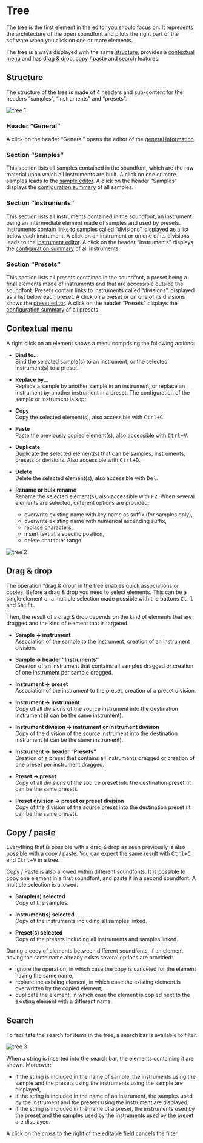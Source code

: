 # Tree

The tree is the first element in the editor you should focus on. It represents
the architecture of the open soundfont and pilots the right part of the software
when you click on one or more elements.

The tree is always displayed with the same [structure], provides
a [contextual menu] and has [drag & drop], [copy / paste] and [search] features.


<a name="doc_structure"/>

## Structure

The structure of the tree is made of 4 headers and sub-content for the headers
“samples”, “instruments” and “presets”.

![tree 1]


### Header “General”

A click on the header “General” opens the editor of the [general information].


### Section “Samples”

This section lists all samples contained in the soundfont, which are the raw
material upon which all instruments are built. A click on one or more samples
leads to the [sample editor]. A click on the header “Samples” displays the
[configuration summary][configuration sample summary] of all samples.


### Section “Instruments”

This section lists all instruments contained in the soundfont, an instrument
being an intermediate element made of samples and used by presets. Instruments
contain links to samples called “divisions”, displayed as a list below each
instrument. A click on an instrument or on one of its divisions leads to the
[instrument editor]. A click on the header “Instruments” displays the
[configuration summary][configuration instrument summary] of all instruments.


### Section “Presets”

This section lists all presets contained in the soundfont, a preset being a
final elements made of instruments and that are accessible outside the
soundfont. Presets contain links to instruments called “divisions”, displayed
as a list below each preset. A click on a preset or on one of its divisions
shows the [preset editor]. A click on the header “Presets” displays the
[configuration summary][configuration preset summary] of all presets.


<a name="doc_menu"/>

## Contextual menu

A right click on an element shows a menu comprising the following actions:

  - **Bind to…**  
    Bind the selected sample(s) to an instrument, or the selected instrument(s)
    to a preset.

  - **Replace by…**  
    Replace a sample by another sample in an instrument, or replace an
    instrument by another instrument in a preset. The configuration of the
    sample or instrument is kept.

  - **Copy**  
    Copy the selected element(s), also accessible with <kbd>Ctrl+C</kbd>.

  - **Paste**  
    Paste the previously copied element(s), also accessible with
    <kbd>Ctrl+V</kbd>.

  - **Duplicate**  
    Duplicate the selected element(s) that can be samples, instruments, presets
    or divisions. Also accessible with <kbd>Ctrl+D</kbd>.

  - **Delete**  
    Delete the selected element(s), also accessible with <kbd>Del</kbd>.

  - **Rename or bulk rename**  
    Rename the selected element(s), also accessible with <kbd>F2</kbd>. When
    several elements are selected, different options are provided:
    - overwrite existing name with key name as suffix (for samples only),
    - overwrite existing name with numerical ascending suffix,
    - replace characters,
    - insert text at a specific position,
    - delete character range.

![tree 2]

<a name="doc_dragdrop"/>

## Drag & drop

The operation “drag & drop” in the tree enables quick associations or copies.
Before a drag & drop you need to select elements. This can be a single element
or a multiple selection made possible with the buttons <kbd>Ctrl</kbd> and
<kbd>Shift</kbd>.

Then, the result of a drag & drop depends on the kind of elements that are
dragged and the kind of element that is targeted.

  - **Sample → instrument**  
    Association of the sample to the instrument, creation of an instrument
    division.

  - **Sample → header “Instruments”**  
    Creation of an instrument that contains all samples dragged or creation of
    one instrument per sample dragged.

  - **Instrument → preset**  
    Association of the instrument to the preset, creation of a preset division.

  - **Instrument → instrument**  
    Copy of all divisions of the source instrument into the destination
    instrument (it can be the same instrument).

  - **Instrument division → instrument or instrument division**  
    Copy of the division of the source instrument into the destination
    instrument (it can be the same instrument).

  - **Instrument → header “Presets”**  
    Creation of a preset that contains all instruments dragged or creation of
    one preset per instrument dragged.

  - **Preset → preset**  
    Copy of all divisions of the source preset into the destination preset (it
    can be the same preset).

  - **Preset division → preset or preset division**  
    Copy of the division of the source preset into the destination preset (it
    can be the same preset).


<a name="doc_copypaste"/>

## Copy / paste

Everything that is possible with a drag & drop as seen previously is also
possible with a copy / paste. You can expect the same result with
<kbd>Ctrl+C</kbd> and <kbd>Ctrl+V</kbd> in a tree.

Copy / Paste is also allowed within different soundfonts. It is possible to copy
one element in a first soundfont, and paste it in a second soundfont. A multiple
selection is allowed.

  - **Sample(s) selected**  
    Copy of the samples.

  - **Instrument(s) selected**  
    Copy of the instruments including all samples linked.

  - **Preset(s) selected**  
    Copy of the presets including all instruments and samples linked.

During a copy of elements between different soundfonts, if an element having
the same name already exists several options are provided:

  - ignore the operation, in which case the copy is canceled for the element
    having the same name,
  - replace the existing element, in which case the existing element is
    overwritten by the copied element,
  - duplicate the element, in which case the element is copied next to the
    existing element with a different name.


<a name="doc_search"/>

## Search

To facilitate the search for items in the tree, a search bar is available to
filter.

![tree 3]

When a string is inserted into the search bar, the elements containing it are
shown. Moreover:

  - if the string is included in the name of sample, the instruments using the
    sample and the presets using the instruments using the sample are displayed,
  - if the string is included in the name of an instrument, the samples used
    by the instrument and the presets using the instrument are displayed,
  - if the string is included in the name of a preset, the instruments used
    by the preset and the samples used by the instruments used by the preset
    are displayed.

A click on the cross to the right of the editable field cancels the filter.



[structure]:       #doc_structure
[contextual menu]: #doc_menu
[drag & drop]:     #doc_dragdrop
[copy / paste]:    #doc_copypaste
[search]:          #doc_search

[general information]:              /manual/soundfont-editor/editing-pages/editing-of-the-general-information
[sample editor]:                    /manual/soundfont-editor/editing-pages/sample-editor
[instrument editor]:                /manual/soundfont-editor/editing-pages/instrument-editor
[preset editor]:                    /manual/soundfont-editor/editing-pages/preset-editor
[configuration sample summary]:     /manual/soundfont-editor/configuration-summaries#doc_sample
[configuration instrument summary]: /manual/soundfont-editor/configuration-summaries#doc_instrument
[configuration preset summary]:     /manual/soundfont-editor/configuration-summaries#doc_preset

[tree 1]: images/tree_1.png
[tree 2]: images/tree_2.png
[tree 3]: images/tree_3.png
